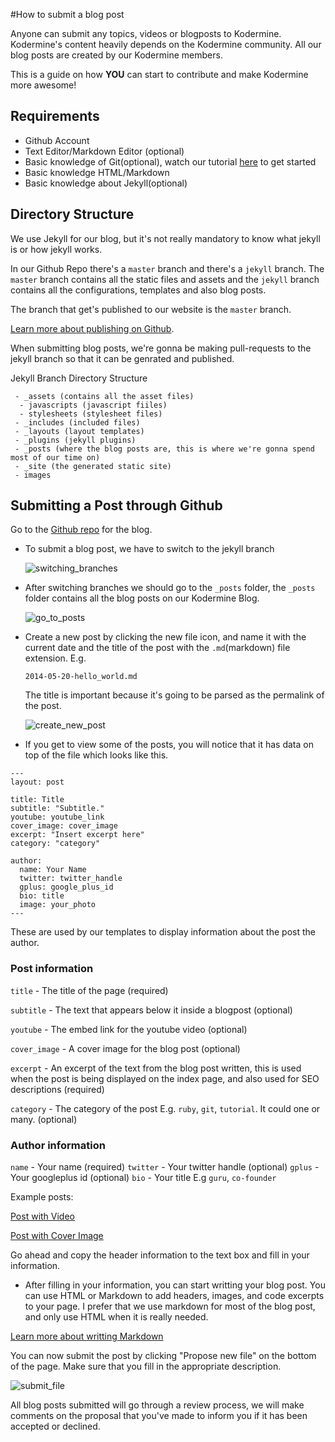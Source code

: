 #How to submit a blog post


Anyone can submit any topics, videos or blogposts to Kodermine. Kodermine's content heavily depends on the Kodermine community. All our blog posts are created by our Kodermine members.

This is a guide on how **YOU** can start to contribute and make Kodermine more awesome!

## Requirements

 - Github Account
 - Text Editor/Markdown Editor (optional)
 - Basic knowledge of Git(optional), watch our tutorial [here](http://kodermine.com/git/2014/05/18/git_basics/) to get started
 - Basic knowledge HTML/Markdown
 - Basic knowledge about Jekyll(optional)

## Directory Structure

We use Jekyll for our blog, but it's not really mandatory to know what jekyll is or how jekyll works.

In our Github Repo there's a `master` branch and there's a `jekyll` branch. The `master` branch contains all the static files and assets and the `jekyll` branch contains all the configurations, templates and also blog posts.

The branch that get's published to our website is the `master` branch.

[Learn more about publishing on Github](https://pages.github.com/).

When submitting blog posts, we're gonna be making pull-requests to the jekyll branch so that it can be genrated and published.

Jekyll Branch Directory Structure

```
 - _assets (contains all the asset files)
  - javascripts (javascript fiiles)
  - stylesheets (stylesheet files)
 - _includes (included files)
 - _layouts (layout templates)
 - _plugins (jekyll plugins)
 - _posts (where the blog posts are, this is where we're gonna spend most of our time on)
 - _site (the generated static site)
 - images
 ```

## Submitting a Post through Github

Go to the [Github repo](https://github.com/Kodermine/kodermine.github.io) for the blog.

- To submit a blog post, we have to switch to the jekyll branch

  ![switching_branches](https://cloud.githubusercontent.com/assets/2405577/3021980/307150f8-dfbe-11e3-830d-e7f23b493bf4.gif)

- After switching branches we should go to the `_posts` folder, the `_posts` folder contains all the blog posts on our Kodermine Blog.

  ![go_to_posts](https://cloud.githubusercontent.com/assets/2405577/3022064/1f99257e-dfc0-11e3-86af-1ea8d167f57c.gif)

- Create a new post by clicking the new file icon, and name it with the current date and the title of the post with the `.md`(markdown) file extension. E.g.

  `2014-05-20-hello_world.md`

  The title is important because it's going to be parsed as the permalink of the post.

  ![create_new_post](https://cloud.githubusercontent.com/assets/2405577/3022108/32136ec0-dfc1-11e3-86b8-68ac7ef2c2f0.gif)

- If you get to view some of the posts, you will notice that it has data on top of the file which looks like this.

```
---
layout: post

title: Title
subtitle: "Subtitle."
youtube: youtube_link
cover_image: cover_image
excerpt: "Insert excerpt here"
category: "category"

author:
  name: Your Name
  twitter: twitter_handle
  gplus: google_plus_id
  bio: title
  image: your_photo
---
```
These are used by our templates to display information about the post the author.

### Post information

`title` - The title of the page (required)

`subtitle` - The text that appears below it inside a blogpost (optional)

`youtube` - The embed link for the youtube video (optional)

`cover_image` - A cover image for the blog post (optional)

`excerpt` - An excerpt of the text from the blog post written, this is used when the post is being displayed on the index page, and also used for SEO descriptions (required)

`category` - The category of the post E.g. `ruby`, `git`, `tutorial`. It could one or many. (optional)

### Author information

`name` - Your name (required)
`twitter` - Your twitter handle (optional)
`gplus` - Your googleplus id (optional)
`bio` - Your title E.g `guru`, `co-founder`

Example posts:

[Post with Video](http://kodermine.com/git/2014/05/19/cool_stuff_with_git/)

[Post with Cover Image](http://kodermine.com/ruby/2014/04/27/intro_to_ruby/)

Go ahead and copy the header information to the text box and fill in your information.

- After filling in your information, you can start writting your blog post. You can use HTML or Markdown to add headers, images, and code excerpts to your page. I prefer that we use markdown for most of the blog post, and only use HTML when it is really needed.

[Learn more about writting Markdown](http://markdowntutorial.com/)

You can now submit the post by clicking "Propose new file" on the bottom of the page. Make sure that you fill in the appropriate description.

![submit_file](https://cloud.githubusercontent.com/assets/4141598/3022313/4851063e-dfc6-11e3-8fa3-899226695767.gif)


All blog posts submitted will go through a review process, we will make comments on the proposal that you've made to inform you if it has been accepted or declined.




